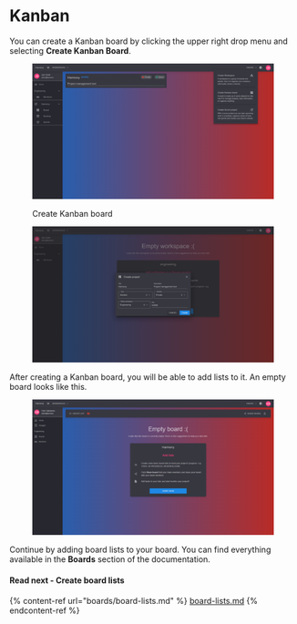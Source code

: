 # Kanban

You can create a Kanban board by clicking the upper right drop menu and selecting **Create Kanban Board**.

<figure><img src="../.gitbook/assets/create-project.png" alt=""><figcaption><p>Create Kanban board</p></figcaption></figure>

<figure><img src="../.gitbook/assets/create-kanban-project.png" alt=""><figcaption></figcaption></figure>

After creating a Kanban board, you will be able to add lists to it. An empty board looks like this.

<figure><img src="../.gitbook/assets/empty-board-dark.png" alt=""><figcaption></figcaption></figure>

Continue by adding board lists to your board. You can find everything available in the **Boards** section of the documentation.

#### Read next - Create board lists

{% content-ref url="boards/board-lists.md" %}
[board-lists.md](boards/board-lists.md)
{% endcontent-ref %}
